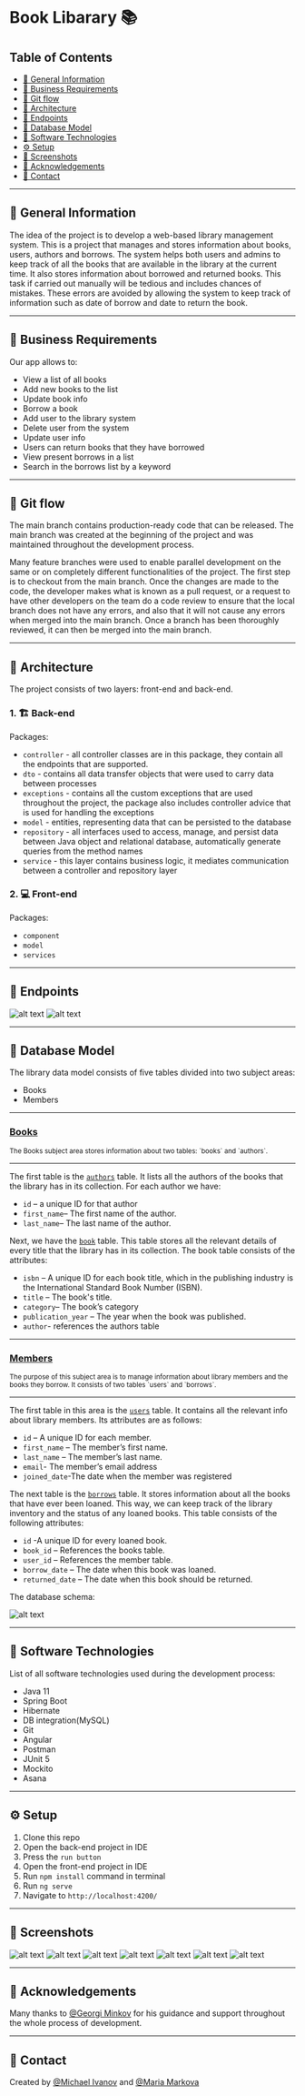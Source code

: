# Book Libarary 📚

## Table of Contents
  - [🎇 General Information](#-general-information)
  - [📝 Business Requirements](#-business-requirements)
  - [🌊 Git flow](#-git-flow)
  - [🏤 Architecture](#-architecture)
  - [📍 Endpoints](#-endpoints)
  - [📄 Database Model](#-database-model)
  - [🔨 Software Technologies](#-software-technologies)
  - [⚙️ Setup](#️-setup)
  - [📸 Screenshots](#-screenshots)
  - [🎉 Acknowledgements](#-acknowledgements)
  - [💬 Contact](#-contact)
  

---
## 🎇 General Information
The idea of the project is to develop a web-based library management system. This is a project that manages and stores information about books, users, authors and borrows. The system helps both users and admins to keep track of all the books that are available in the library at the current time. It also stores information about borrowed and returned books.  This task if carried out manually will be tedious and includes chances of mistakes. These errors are avoided by allowing the system to keep track of information such as date of borrow and date to return the book.

---
## 📝 Business Requirements
Our app allows to:
- View a list of all books  
- Add new books to the list  
- Update book info  
- Borrow a book  
- Add user to the library system  
- Delete user from the system  
- Update user info  
- Users can return books that they have borrowed  
- View present borrows in a list  
- Search in the borrows list by a keyword  
  
---
## 🌊 Git flow
The main branch contains production-ready code that can be released. The main branch was created at the beginning of the project and was maintained throughout the development process. 

Many feature branches were used to enable parallel development on the same or on completely different functionalities of the project. The first step is to checkout from the main branch. Once the changes are made to the code, the developer makes what is known as a pull request, or a request to have other developers on the team do a code review to ensure that the local branch does not have any errors, and also that it will not cause any errors when merged into the main branch. Once a branch has been thoroughly reviewed, it can then be merged into the main branch.

---
## 🏤 Architecture
The project consists of two layers: front-end and back-end.

### 1. 🏗️ Back-end 
Packages: 
- `controller` - all controller classes are in this package, they contain all the endpoints that are supported.
- `dto` - contains all data transfer objects that were used to carry data between processes
- `exceptions` - contains all the custom exceptions that are used throughout the project, the package also includes controller advice that is used for handling the exceptions
- `model` - entities, representing data that can be persisted to the database
- `repository` - all interfaces used to access, manage, and persist data between Java object and relational database, automatically generate queries from the method names
- `service` - this layer contains business logic, it mediates communication between a controller and repository layer

### 2. 💻 Front-end
Packages:
- `component`
- `model`
- `services` 

---
## 📍 Endpoints
![alt text](./images/swagger1.png)
![alt text](./images/swagger2.png)

---
## 📄 Database Model
The library data model consists of five tables divided into two subject areas:  
- Books  
- Members
  
---
### <ins>Books</ins>
<sub>
The Books subject area stores information about two tables: `books` and `authors`.
</sub>

---
The first table is the <ins>`authors`</ins> table. It lists all the authors of the books that the library has in its collection. For each author we have:
- `id` – a unique ID for that author
- `first_name`– The first name of the author.
- `last_name`– The last name of the author.

Next, we have the <ins>`book`</ins> table. This table stores all the relevant details of every title that the library has in its collection. The book table consists of the attributes:
- `isbn` – A unique ID for each book title, which in the publishing industry is the International Standard Book Number (ISBN).
- `title` – The book's title.
- `category`– The book’s category
- `publication_year` – The year when the book was published.
- `author`- references the authors table

---
### <ins>Members</ins>
<sub>
The purpose of this subject area is to manage information about library members and the books they borrow. It consists of two tables `users`
and `borrows`.
</sub>

---
The first table in this area is the <ins>`users`</ins> table. It contains all the relevant info about library members. Its attributes are as follows:
- `id` – A unique ID for each member.
- `first_name` – The member’s first name.
- `last_name` – The member’s last name.
- `email`- The member’s email address
- `joined_date`-The date when the member was registered

The next table is the <ins>`borrows`</ins> table. It stores information about all the books that have ever been loaned. This way, we can keep track of the library inventory and the status of any loaned books. This table consists of the following attributes:
- `id` -A unique ID for every loaned book.
- `book_id` – References the books table.
- `user_id` – References the member table.
- `borrow_date` – The date when this book was loaned.
- `returned_date` – The date when this book should be returned.

The database schema:

![alt text](./images/schemaDB.png)

---
## 🔨 Software Technologies
List of all software technologies used during the development process:
- Java 11
- Spring Boot
- Hibernate
- DB integration(MySQL)
- Git
- Angular
- Postman
- JUnit 5
- Mockito
- Asana

---
## ⚙️ Setup

1. Clone this repo
2. Open the back-end project in IDE
3. Press the `run button`
4. Open the front-end project in IDE
5. Run `npm install` command in terminal
6. Run `ng serve`
7. Navigate to `http://localhost:4200/`

---
## 📸 Screenshots
![alt text](./images/img1.png)
![alt text](./images/img2.png)
![alt text](./images/img3.png)
![alt text](./images/img4.png)
![alt text](./images/img5.png)
![alt text](./images/img6.png)
![alt text](./images/img7.png)


---
## 🎉 Acknowledgements
Many thanks to [@Georgi Minkov](https://github.com/GeorgiMinkov) for his guidance and support throughout the whole process of development.

---
## 💬 Contact
Created by [@Michael Ivanov](https://github.com/MishoCode) and [@Maria Markova](https://github.com/mimimkv)
